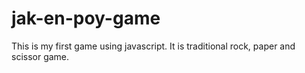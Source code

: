 # jak-en-poy-game
This is my first game using javascript. It is traditional rock, paper and scissor game.
